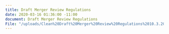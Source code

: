 ```yaml
---
title: Draft Merger Review Regulations
date: 2020-03-16 01:36:00 -11:00
document: Draft Merger Review Regulations
File: "/uploads/Clean%20Draft%20Merger%20Review%20Regulations%2010.3.20%20-%20FCCPC-%20Final.pdf"
---
```


